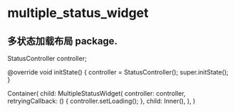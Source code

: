 # multiple_status_widget

## 多状态加载布局 package.

StatusController controller;

@override
    void initState() {
    controller = StatusController();
    super.initState();
}

Container(
    child: MultipleStatusWidget(
      controller: controller,
        retryingCallback: () {
          controller.setLoading();
        },
        child: Inner(),
    ),
)


